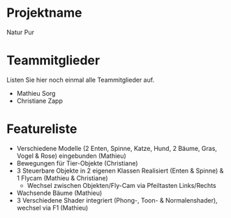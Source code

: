 # Projektname
Natur Pur

# Teammitglieder
Listen Sie hier noch einmal alle Teammitglieder auf.
- Mathieu Sorg
- Christiane Zapp

# Featureliste 
- Verschiedene Modelle (2 Enten, Spinne, Katze, Hund, 2 Bäume, Gras, Vogel & Rose) eingebunden (Mathieu)
- Bewegungen für Tier-Objekte (Christiane)
- 3 Steuerbare Objekte in 2 eigenen Klassen Realisiert (Enten & Spinne) & 1 Flycam (Mathieu & Christiane)
	- Wechsel zwischen Objekten/Fly-Cam via Pfeiltasten Links/Rechts
- Wachsende Bäume (Mathieu)
- 3 Verschiedene Shader integriert (Phong-, Toon- & Normalenshader), wechsel via F1 (Mathieu)


